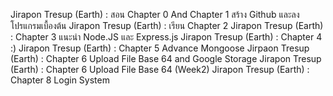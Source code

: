 Jirapon Tresup (Earth) : สอน Chapter 0 And Chapter 1 สร้าง Github และลงโปรแกรมเบื้องต้น
Jirapon Tresup (Earth) : เรียน Chapter 2 
Jirapon Tresup (Earth) : Chapter 3 แนะนำ  Node.JS และ Express.js 
Jirapon Tresup (Earth) : Chapter 4 :)
Jirapon Tresup (Earth) : Chapter 5 Advance Mongoose
Jirpaon Tresup (Earth) : Chapter 6 Upload File  Base 64 and Google Storage
Jirapon Tresup (Earth) : Chapter 6 Upload File Base 64 (Week2)
Jirapon Tresup (Earth) : Chapter 8 Login System